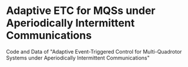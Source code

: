 # Adaptive ETC for MQSs under Aperiodically Intermittent Communications
Code and Data of "Adaptive Event-Triggered Control for Multi-Quadrotor Systems under Aperiodically Intermittent Communications"
